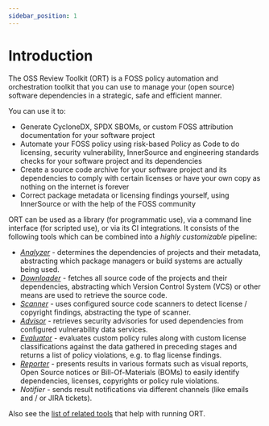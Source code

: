 ```yaml
---
sidebar_position: 1
---
```


# Introduction

The OSS Review Toolkit (ORT) is a FOSS policy automation and orchestration toolkit that you can use to manage your (open source) software dependencies in a strategic, safe and efficient manner.

You can use it to:

* Generate CycloneDX, SPDX SBOMs, or custom FOSS attribution documentation for your software project
* Automate your FOSS policy using risk-based Policy as Code to do licensing, security vulnerability, InnerSource and engineering standards checks for your software project and its dependencies
* Create a source code archive for your software project and its dependencies to comply with certain licenses or have your own copy as nothing on the internet is forever
* Correct package metadata or licensing findings yourself, using InnerSource or with the help of the FOSS community

ORT can be used as a library (for programmatic use), via a command line interface (for scripted use), or via its CI integrations.
It consists of the following tools which can be combined into a *highly customizable* pipeline:

* [*Analyzer*](tools/analyzer.md) - determines the dependencies of projects and their metadata, abstracting which package managers or build systems are actually being used.
* [*Downloader*](tools/downloader.md) - fetches all source code of the projects and their dependencies, abstracting which Version Control System (VCS) or other means are used to retrieve the source code.
* [*Scanner*](tools/scanner.md) - uses configured source code scanners to detect license / copyright findings, abstracting the type of scanner.
* [*Advisor*](tools/advisor.md) - retrieves security advisories for used dependencies from configured vulnerability data services.
* [*Evaluator*](tools/evaluator.md) - evaluates custom policy rules along with custom license classifications against the data gathered in preceding stages and returns a list of policy violations, e.g. to flag license findings.
* [*Reporter*](tools/reporter.md) - presents results in various formats such as visual reports, Open Source notices or Bill-Of-Materials (BOMs) to easily identify dependencies, licenses, copyrights or policy rule violations.
* *Notifier* - sends result notifications via different channels (like emails and / or JIRA tickets).

Also see the [list of related tools](related-tools.md) that help with running ORT.

